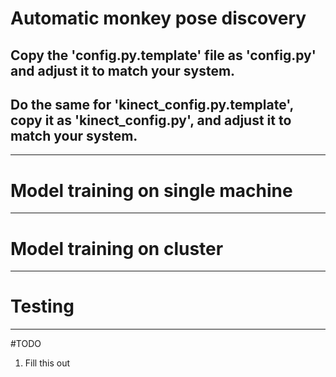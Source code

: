 # Automatic monkey pose discovery

## Copy the 'config.py.template' file as 'config.py' and adjust it to match your system.
## Do the same for 'kinect_config.py.template', copy it as 'kinect_config.py', and adjust it to match your system.

---
# Model training on single machine


---
# Model training on cluster

---
# Testing 

---
#TODO
1. Fill this out
